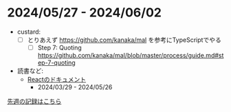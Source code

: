 # 2024/05/27 - 2024/06/02

- custard:
    - [ ] とりあえず <https://github.com/kanaka/mal> を参考にTypeScriptでやる
        - [ ] Step 7: Quoting <https://github.com/kanaka/mal/blob/master/process/guide.md#step-7-quoting>
- 読書など:
    - [Reactのドキュメント](https://ja.react.dev/learn)
        - 2024/03/29 - 2024/05/26

[先週の記録はこちら](https://github.com/igrep/daily-commits/blob/77ebd1e60fe361fb4906ab27f15b0beb2cc4ca4c/yesterday.md)
